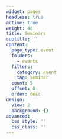 ```yaml
---
widget: pages
headless: true
active: true
weight: 48
title: Seminars
subtitle: ''
content:
  page_type: event
  folders:
    - events
  filters:
    category: event
    tag: seminar
  count: 5
  offset: 0
  order: desc
design:
  view: 2
  background: {}
advanced:
  css_style: ''
  css_class: ''
---
```

